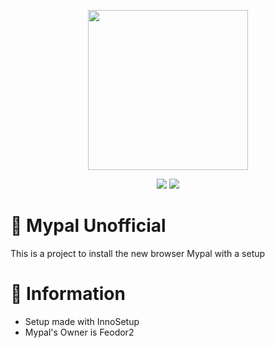 <p align="center">
    <img src="Logo.png" width="256" height="256" />
</p>
<p align="center">
    <img src="https://img.shields.io/badge/Inno%20-Setup-blue" />
    <img src="https://img.shields.io/badge/License-GPLv3-brightgreen" />

# 💬 Mypal Unofficial
This is a project to install the new browser Mypal with a setup

# 📌 Information
- Setup made with InnoSetup
- Mypal's Owner is Feodor2

